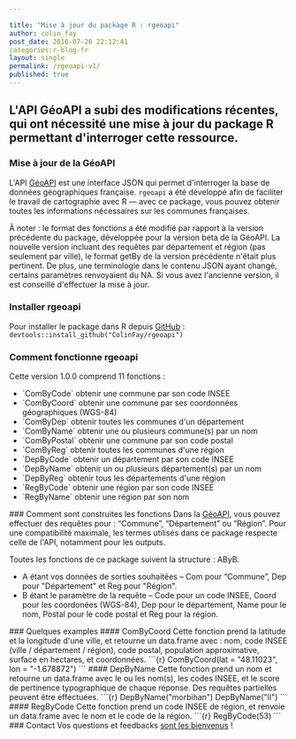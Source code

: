```yaml
---

title: "Mise à jour du package R : rgeoapi"
author: colin_fay
post_date: 2016-07-20 22:12:41
categories:r-blog-fr
layout: single
permalink: /rgeoapi-v1/
published: true
---
```

## L'API GéoAPI a subi des modifications récentes, qui ont nécessité une mise à jour du package R permettant d'interroger cette ressource. <!--more-->

### Mise à jour de la GéoAPI
L'API <a href="https://api.gouv.fr/api/geoapi.html">GéoAPI</a> est une interface JSON qui permet d'interroger la base de données géographiques française. `rgeoapi` a été développé afin de faciliter le travail de cartographie avec R — avec ce package, vous pouvez obtenir toutes les informations nécessaires sur les communes françaises.

À noter : le format des fonctions a été modifié par rapport à la version précédente du package, développée pour la version beta de la GéoAPI. La nouvelle version incluant des requêtes par département et région (pas seulement par ville), le format getBy de la version précédente n'était plus pertinent. De plus, une terminologie dans le contenu JSON ayant changé, certains paramètres renvoyaient du NA. Si vous avez l'ancienne version, il est conseillé d'effectuer la mise à jour.

### Installer rgeoapi
Pour installer le package dans R depuis <a href="https://github.com/ColinFay/rgeoapi" target="_blank">GitHub</a>  :
`devtools::install_github("ColinFay/rgeoapi")`

### Comment fonctionne rgeoapi
Cette version 1.0.0 comprend 11 fonctions :
<ul>
 	<li>`ComByCode` obtenir une commune par son code INSEE</li>
 	<li>`ComByCoord` obtenir une commune par ses coordonnées géographiques (WGS-84)</li>
 	<li>`ComByDep` obtenir toutes les communes d'un département</li>
 	<li>`ComByName` obtenir une ou plusieurs commune(s) par un nom</li>
 	<li>`ComByPostal` obtenir une commune par son code postal</li>
 	<li>`ComByReg` obtenir toutes les communes d'une région</li>
 	<li>`DepByCode` obtenir un département par son code INSEE</li>
 	<li>`DepByName` obtenir un ou plusieurs département(s) par un nom</li>
 	<li>`DepByReg` obtenir tous les départements d'une région</li>
 	<li>`RegByCode` obtenir une région par son code INSEE</li>
 	<li>`RegByName` obtenir une région par son nom</li>
</ul>
### Comment sont construites les fonctions
Dans la <a href="https://api.gouv.fr/api/geoapi.html">GéoAPI</a>, vous pouvez effectuer des requêtes pour :  “Commune”, “Département” ou “Région”. Pour une compatibilité maximale, les termes utilisés dans ce package respecte celle de l'API, notamment pour les outputs.

Toutes les fonctions de ce package suivent la structure : AByB.
<ul>
 	<li>A étant vos données de sorties souhaitées – Com pour “Commune”, Dep pour "Département" et Reg pour "Région".</li>
 	<li>B étant le paramètre de la requête – Code pour un code INSEE, Coord pour les coordonées (WGS-84), Dep pour le département, Name pour le nom, Postal pour le code postal et Reg pour la région.</li>
</ul>
### Quelques examples
#### ComByCoord
Cette fonction prend la latitude et la longitude d'une ville, et retourne un data.frame avec : nom, code INSEE (ville / département / région), code postal, population approximative, surface en hectares, et coordonnées.
```{r} 
ComByCoord(lat = "48.11023", lon = "-1.678872") 
```
#### DepByName
Cette fonction prend un nom et retourne un data.frame avec le ou les nom(s), les codes INSEE, et le score de pertinence typographique de chaque réponse. Des requêtes partielles peuvent être effectuées.
```{r} 
DepByName("morbihan")
DepByName("Il")
```
#### RegByCode
Cette fonction prend un code INSEE de région, et renvoie un data.frame avec le nom et le code de la région.
```{r} 
RegByCode(53)
```
### Contact
Vos questions et feedbacks <a href="mailto:contact@colinfay.me">sont les bienvenus</a> !
